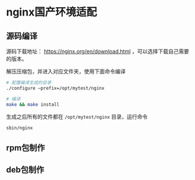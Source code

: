# nginx国产环境适配
## 源码编译

源码下载地址： https://nginx.org/en/download.html ，可以选择下载自己需要的版本。

解压压缩包，并进入对应文件夹，使用下面命令编译

```bash
# 配置编译生成的目录
./configure –prefix=/opt/mytest/nginx

# 编译
make && make install
```

生成之后所有的文件都在 `/opt/mytest/nginx` 目录，运行命令

```bash
sbin/nginx
```

## rpm包制作

## deb包制作